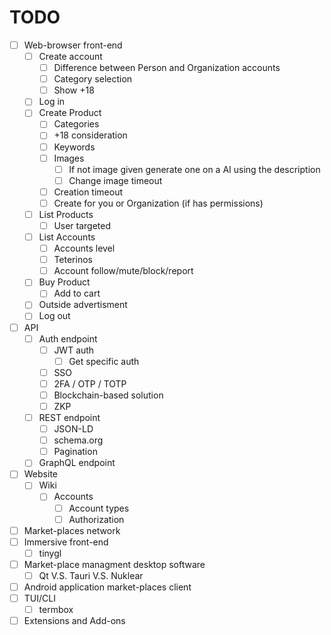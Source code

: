 # TODO

* [ ] Web-browser front-end
	* [ ] Create account
		* [ ] Difference between Person and Organization accounts
		* [ ] Category selection
		* [ ] Show +18
	* [ ] Log in
	* [ ] Create Product
		* [ ] Categories
		* [ ] +18 consideration
		* [ ] Keywords
		* [ ] Images
			* [ ] If not image given generate one on a AI using the description
			* [ ] Change image timeout
		* [ ] Creation timeout
		* [ ] Create for you or Organization (if has permissions)
	* [ ] List Products
		* [ ] User targeted
	* [ ] List Accounts
		* [ ] Accounts level
		* [ ] Teterinos
		* [ ] Account follow/mute/block/report
	* [ ] Buy Product
		* [ ] Add to cart
	* [ ] Outside advertisment
	* [ ] Log out
* [ ] API
	* [ ] Auth endpoint
		* [ ] JWT auth
			* [ ] Get specific auth
		* [ ] SSO
		* [ ] 2FA / OTP / TOTP
		* [ ] Blockchain-based solution
		* [ ] ZKP
	* [ ] REST endpoint
		* [ ] JSON-LD
		* [ ] schema.org
		* [ ] Pagination
	* [ ] GraphQL endpoint
* [ ] Website
	* [ ] Wiki
		* [ ] Accounts
			* [ ] Account types
			* [ ] Authorization
* [ ] Market-places network
* [ ] Immersive front-end
	* [ ] tinygl
* [ ] Market-place managment desktop software
	* [ ] Qt V.S. Tauri V.S. Nuklear
* [ ] Android application market-places client
* [ ] TUI/CLI
	* [ ] termbox
* [ ] Extensions and Add-ons
